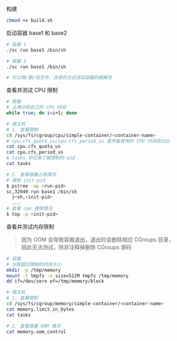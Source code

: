 构建

```bash
chmod +x build.sh
```

启动容器 base1 和 base2

```bash
# 容器 1
./sc run base1 /bin/sh

# 容器 2
./sc run base1 /bin/sh

# 可以增/删/改文件、目录的方式测试容器的隔离性
```

查看并测试 CPU 限制

```bash
# 容器
# 占满分给自己的 CPU 时间
while true; do i=i+1; done

# 宿主机
# 1. 查看限制
cd /sys/fs/cgroup/cpu/simple-container/<container-name>
# cpu.cfs_quota_us/cpu.cfs_period_us 是所能使用的 CPU 时间百分比
cat cpu.cfs_quota_us
cat cpu.cfs_period_us
# tasks 中记录了被限制的 pid
cat tasks

# 2. 查看容器占用情况
# 得到 init-pid
$ pstree -ap <run-pid>
sc,32949 run base1 /bin/sh
  ├─sh,<init-pid>
  ...
# 查看 cpu 使用情况
$ top -p <init-pid>
```

查看并测试内存限制

> 因为 OOM 会导致容器退出，退出时会删除相应 CGroups 目录，\
> 因此无法测试，除非注释掉删除 CGroups 源码

```bash
# 容器
# 分配超过限制的内存大小
mkdir -p /tmp/memory
mount -t tmpfs -o size=512M tmpfs /tmp/memory
dd if=/dev/zero of=/tmp/memory/block

# 宿主机
# 1. 查看限制
cd /sys/fs/cgroup/memory/simple-container/<container-name>
cat memory.limit_in_bytes
cat tasks

# 2. 查看容器 OOM 情况
cat memory.oom_control
```
